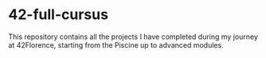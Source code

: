 # 42-full-cursus
This repository contains all the projects I have completed during my journey at 42Florence, starting from the Piscine up to advanced modules.
